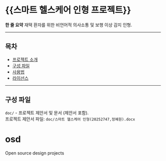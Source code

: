 # {{스마트 헬스케어 인형 프로젝트}}

**한 줄 요약** 재택 환자를 위한 비언어적 의사소통 및 보행 이상 감지 인형.

---

## 목차
- [프로젝트 소개](#스마트-헬스케어-인형-프로젝트)
- [구성 파일](#구성-파일)
- [사용법](#사용법)
- [라이선스](#라이선스)

---

## 구성 파일
`doc/` - 프로젝트 제안서 및 문서 (제안서 포함).  
   프로젝트 제안서 파일: `doc/스마트 헬스케어 인형(20252747,정혜원).docx`

# osd
Open source design projects
